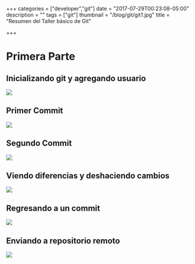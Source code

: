 +++
categories = ["developer","git"]
date = "2017-07-29T00:23:08-05:00"
description = ""
tags = ["git"]
thumbnail = "/blog/git/git1.jpg"
title = "Resumen del Taller básico de Git"

+++

# Primera Parte
## Inicializando git y agregando usuario

![][2]

## Primer Commit

![][3]

## Segundo Commit

![][4]

## Viendo diferencias y deshaciendo cambios

![][5]

## Regresando a un commit

![][6]

## Enviando a repositorio remoto

![][7]

[1]: /blog/git/git1.jpg
[2]: /blog/git/git-init.gif
[3]: /blog/git/git-commit.gif
[4]: /blog/git/second-commit.gif
[5]: /blog/git/git-diff.gif
[6]: /blog/git/git-reset.gif
[7]: /blog/git/git-remote.gif

